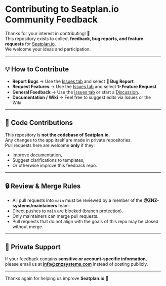 # Contributing to Seatplan.io Community Feedback

Thanks for your interest in contributing! 🎉  
This repository exists to collect **feedback, bug reports, and feature requests** for [Seatplan.io](https://seatplan.io).  
We welcome your ideas and participation.

---

## 💡 How to Contribute

- **Report Bugs** → Use the [Issues tab](../../issues) and select **🐛 Bug Report**.
- **Request Features** → Use the [Issues tab](../../issues) and select **✨ Feature Request**.
- **General Feedback** → Use the [Issues tab](../../issues) or start a [Discussion](../../discussions).
- **Documentation / Wiki** → Feel free to suggest edits via Issues or the Wiki.

---

## 🚫 Code Contributions

This repository is **not the codebase of Seatplan.io**.  
Any changes to the app itself are made in private repositories.  
Pull requests here are welcome **only** if they:
- Improve documentation,
- Suggest clarifications to templates,
- Or otherwise improve this feedback repo.

---

## 🔒 Review & Merge Rules

- All pull requests into `main` must be reviewed by a member of the **@ZNZ-systems/maintainers** team.
- Direct pushes to `main` are blocked (branch protection).
- Only maintainers can merge pull requests.
- Pull requests that do not align with the goals of this repo may be closed without merge.

---

## 📧 Private Support

If your feedback contains **sensitive or account-specific information**,  
please email us at **info@znzsystems.com** instead of posting publicly.

---

Thanks again for helping us improve **Seatplan.io** 🚀